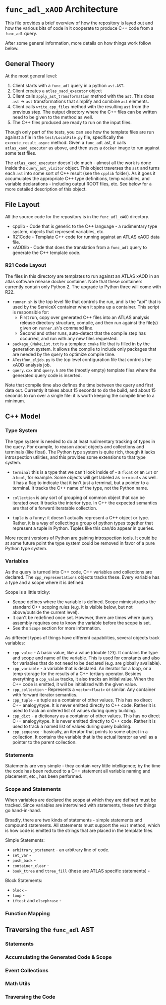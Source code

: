 # `func_adl_xAOD` Architecture

This file provides a brief overview of how the repository is layed out and how the various bits of code in it cooperate to produce C++ code from a `func_adl` query.

After some general information, more details on how things work follow below.

## General Theory

At the most general level:

1. Client starts with a `func_adl` query in a python `ast.AST`.
1. Client creates a `atlas_xaod_executor` object
1. Client calls `apply_ast_transformation` method with the `ast`. This does `ast` -> `ast` transformations that simplify and combine `ast` elements.
1. Client calls `write_cpp_files` method with the resulting `ast` from the previous step. The output directory where the C++ files can be written
   need to be given to the method as well.
1. The C++ files produced are ready to run on the input files.

Though only part of the tests, you can see how the template files are run against a file in the `test/LocalFile.py` file, specifically the `execute_result_async` method. Given a `func_adl` ast, it calls `atlas_xaod_executor` as above, and then uses a `docker` image to run against some test files.

The `atlas_xaod_executor` doesn't do much - almost all the work is done inside the `query_ast_visitor` object. This object traverses the `ast` and turns each `ast` into some sort of C++ result (see the `cpplib` folder). As it goes it accumulates the appropriate C++ type definitions, temp variables, and variable declarations - including output ROOT files, etc. See below for a more detailed description of this object.

## File Layout

All the source code for the repository is in the `func_adl_xAOD` directory.

- cpplib - Code that is generic to the C++ language - a rudimentary type system, objects that represent variables, etc.
- R21Code - Template C++ code for running against an ATLAS xAOD data file.
- xAODlib - Code that does the translation from a `func_adl` query to generate the C++ template code.

### R21 Code Layout

The files in this directory are templates to run against an ATLAS xAOD in an atlas software release docker container. Note that these containers currently contain only Python 2. The upgrade to Python three will come with R22.

- `runner.sh` is the top level file that controls the run, and is the "api" that is used by the ServiceX container when it spins up a container. This script is responsible for:
  - First run, copy over generated C++ files into an ATLAS analysis release directory structure, compile, and then run against the file(s) given on `runner.sh`'s command line.
  - Second and other runs, auto-detect that the compile step has occurred, and run with any new files requested.
- `package_CMakeList.txt` is a template `cmake` file that is filled in by the generation system. It allows the compile to include only packages that are needed by the query to optimize compile time.
- `ATestRun_eljob.py` is the top level configuration file that controls the xAOD analysis job.
- `query.cxx` and `query.h` are the (mostly empty) template files where the generated query code is inserted.

Note that compile time also defines the time between the query and first data out. Currently it takes about 15 seconds to do the build, and about 15 seconds to run over a single file: it is worth keeping the compile time to a minimum.

## C++ Model

### Type System

The type system is needed to do at least rudimentary tracking of types in the query. For example, to reason about objects and collections and terminals (like float). The Python type system is quite rich, though it lacks introspection utilities, and this provides some extensions to that type system.

- `terminal` this is a type that we can't look inside of - a `float` or an `int` or a `bool`, for example. Some objects will get labeled as `terminals` as well. It has a flag to indicate that it isn't just a terminal, but a pointer to a terminal. It tracks the C++ name of the type, not the Python name.

- `collection` is any sort of grouping of common object that can be iterated over. It tracks the interior type. In C++ the expected semantics are that of a forward iteratable collection.

- `tuple` is a funny: it doesn't actually represent a C++ object or type. Rather, it is a way of collecting a group of python types together that represent a tuple in Python. Tuples like this can/do appear in queries.

More recent versions of Python are gaining introspection tools. It could be at some future point the type system could be removed in favor of a pure Python type system.

### Variables

As the query is turned into C++ code, C++ variables and collections are declared. The `cpp_representations` objects tracks these. Every variable has a type and a scope where it is defined.

Scope is a little tricky:

- Scope defines where the variable is defined. Scope mimics/tracks the standard C++ scoping rules (e.g. it is visible below, but not above/outside the current level).
- It can't be redefined once set. However, there are times where query assembly requires one to know the variable before the scope is set.
- See the `Scope` section for more information.

As different types of things have different capabilities, several objects track variables:

- `cpp_value` - A basic value, like a value (double `123`). It contains the type and scope and name of the variable. This is used for constants and also for variables that do not need to be declared (e.g. are globally available).
- `cpp_variable` - a variable that is declared. An iterator for a loop, or a temp storage for the results of a C++ tertiary operator. Besides everything a `cpp_value` tracks, it also tracks an initial value. When the C++ code is emitted, it will be initialized with the given value.
- `cpp_collection` - Represents a `vector<float>` or similar. Any container with forward iterator semantics.
- `cpp_tuple` - a tuple as a container of other values. This has no direct C++ analogy/type. It is never emitted directly to C++ code. Rather it is used to track an ordered list of values during query building.
- `cpp_dict` - a dictionary as a container of other values. This has no direct C++ analogy/type. It is never emitted directly to C++ code. Rather it is used to track a named list of values during query building.
- `cpp_sequence` - basically, an iterator that points to some object in a collection. It contains the variable that is the actual iterator as well as a pointer to the parent collection.

### Statements

Statements are very simple - they contain very little intelligence; by the time the code has been reduced to a C++ statement all variable naming and placement, etc., has been performed.

### Scope and Statements

When variables are declared the scope at which they are defined must be tracked. Since variables are intertwined with statements, these two things go hand-in-hand.

Broadly, there are two kinds of statements - simple statements and compound statements. All statements must support the `emit` method, which is how code is emitted to the strings that are placed in the template files.

Simple Statements:

- `arbitrary_statement` - an arbitrary line of code.
- `set_var` - 
- `push_back` - 
- `container_clear` - 
- `book_ttree` and `ttree_fill` (these are ATLAS specific statements) - 

Block Statements:

- `block` - 
- `loop` - 
- `iftest` and `elsephrase` -

### Function Mapping

## Traversing the `func_adl` AST

### Statements

### Accumulating the Generated Code & Scope

### Event Collections

### Math Utils

### Traversing the Code
